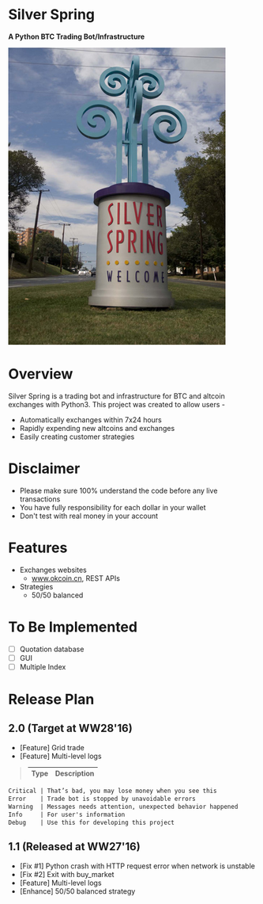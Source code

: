 # Silver Spring
**A Python BTC Trading Bot/Infrastructure**

![logo](SilverSpring.jpg)

# Overview
Silver Spring is a trading bot and infrastructure for BTC and altcoin exchanges with Python3. This project was created to allow users -

* Automatically exchanges within 7x24 hours
* Rapidly expending new altcoins and exchanges
* Easily creating customer strategies

# Disclaimer

* Please make sure 100% understand the code before any live transactions
* You have fully responsibility for each dollar in your wallet
* Don't test with real money in your account

# Features
* Exchanges websites
	- www.okcoin.cn, REST APIs
* Strategies
	- 50/50 balanced

# To Be Implemented
* [ ] Quotation database
* [ ] GUI
* [ ] Multiple Index

# Release Plan
## 2.0 (Target at WW28'16)
- [Feature] Grid trade
- [Feature] Multi-level logs
>	Type     | Description 
>	-------- | -------------
	Critical | That’s bad, you may lose money when you see this
	Error    | Trade bot is stopped by unavoidable errors
	Warning  | Messages needs attention, unexpected behavior happened
	Info     | For user's information
	Debug    | Use this for developing this project

## 1.1 (Released at WW27'16)
- [Fix #1] Python crash with HTTP request error when network is unstable
- [Fix #2] Exit with buy_market
- [Feature] Multi-level logs
- [Enhance] 50/50 balanced strategy

